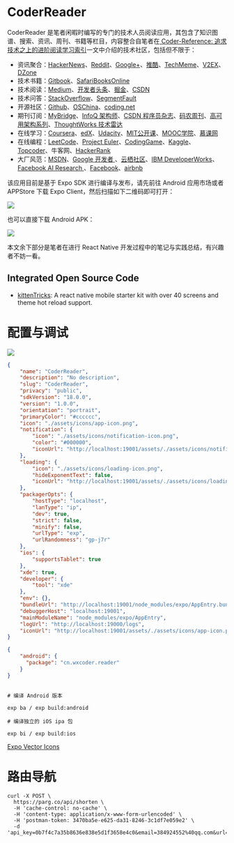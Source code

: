 # CoderReader

CoderReader 是笔者闲暇时编写的专门的技术人员阅读应用，其包含了知识图谱、搜索、资讯、周刊、书籍等栏目，内容整合自笔者在[ Coder-Reference: 追求技术之上的进阶阅读学习索引](https://zhuanlan.zhihu.com/p/25642783)一文中介绍的技术社区，包括但不限于：

- 资讯聚合：[HackerNews](https://news.ycombinator.com/news)、[Reddit](https://www.reddit.com/)、[Google+](plus.google.com)、[推酷](tuicool.com)、[TechMeme](https://www.techmeme.com/)、[V2EX](https://www.v2ex.com/)、[DZone](dzone.com)
- 技术书籍：[Gitbook](https://www.gitbook.com/)、[SafariBooksOnline](https://www.safaribooksonline.com/)
- 技术阅读：[Medium](https://medium.com)、[开发者头条](https://toutiao.io)、[掘金](https://gold.xitu.io/)、[CSDN](http://www.csdn.net/)
- 技术问答：[StackOverflow](https://stackoverflow.com/)、[SegmentFault](https://segmentfault.com/)
- 开源社区：[Github](https://github.com/)、[OSChina](https://git.oschina.net/)、[coding.net](https://coding.net)
- 期刊订阅：[MyBridge](mybridge.co)、[InfoQ 架构师](www.infoq.com/cn)、[CSDN 程序员杂志]()、[码农周刊](http://weekly.manong.io/)、[高可用架构系列](http://www.ituring.com.cn/search?q=%E9%AB%98%E5%8F%AF%E7%94%A8%E6%9E%B6%E6%9E%84&type=)、[ThoughtWorks 技术雷达](https://assets.thoughtworks.com/assets/technology-radar-apr-2016-cn.pdf)
- 在线学习：[Coursera](https://www.coursera.org/)、[edX](https://www.edx.org/)、[Udacity](https://cn.udacity.com/)、[MIT公开课](https://ocw.mit.edu/index.htm)、[MOOC学院](http://mooc.guokr.com/course/)、[慕课网](http://www.imooc.com/)
- 在线编程：[LeetCode](https://leetcode.com/)、[Project Euler](https://projecteuler.net/)、[CodingGame](https://www.codingame.com/start)、[Kaggle](https://www.kaggle.com/)、[Topcoder](https://www.topcoder.com/)、牛客网、[HackerRank](https://www.hackerrank.com/)
- 大厂风范：[MSDN](https://msdn.microsoft.com/zh-cn)、[Google 开发者 ](https://developers.google.cn/)、[云栖社区](https://yq.aliyun.com/)、[IBM DeveloperWorks](http://www.ibm.com/developerworks/)、[Facebook AI Research ](https://research.fb.com/ai-helps-facebooks-internet-drones-find-where-the-people-are/)、[Facebook](https://code.facebook.com/posts/)、[airbnb](http://nerds.airbnb.com/)


该应用目前是基于 Expo SDK 进行编译与发布，请先前往 Android 应用市场或者 APPStore 下载 Expo Client，然后扫描如下二维码即可打开：

![](https://coding.net/u/hoteam/p/Cache/git/raw/master/2017/6/1/wx-coder-expo.png)

也可以直接下载 Android APK：

![](https://coding.net/u/hoteam/p/Cache/git/raw/master/2017/6/1/coder-reader.png)

本文余下部分是笔者在进行 React Native 开发过程中的笔记与实践总结，有兴趣者不妨一看。

## Integrated Open Source Code

- [kittenTricks](https://github.com/akveo/kittenTricks): A react native mobile starter kit with over 40 screens and theme hot reload support.

# 配置与调试

![](https://docs.expo.io/0af875d134c9a8835b71baaa0e1791bc-quality=50&pngCompressionLevel=9&width=1822.png)

```json
{
    "name": "CoderReader",
    "description": "No description",
    "slug": "CoderReader",
    "privacy": "public",
    "sdkVersion": "18.0.0",
    "version": "1.0.0",
    "orientation": "portrait",
    "primaryColor": "#cccccc",
    "icon": "./assets/icons/app-icon.png",
    "notification": {
        "icon": "./assets/icons/notification-icon.png",
        "color": "#000000",
        "iconUrl": "http://localhost:19001/assets/./assets/icons/notification-icon.png"
    },
    "loading": {
        "icon": "./assets/icons/loading-icon.png",
        "hideExponentText": false,
        "iconUrl": "http://localhost:19001/assets/./assets/icons/loading-icon.png"
    },
    "packagerOpts": {
        "hostType": "localhost",
        "lanType": "ip",
        "dev": true,
        "strict": false,
        "minify": false,
        "urlType": "exp",
        "urlRandomness": "gp-j7r"
    },
    "ios": {
        "supportsTablet": true
    },
    "xde": true,
    "developer": {
        "tool": "xde"
    },
    "env": {},
    "bundleUrl": "http://localhost:19001/node_modules/expo/AppEntry.bundle?platform=ios&dev=true&strict=false&minify=false&hot=false&assetPlugin=expo/tools/hashAssetFiles",
    "debuggerHost": "localhost:19001",
    "mainModuleName": "node_modules/expo/AppEntry",
    "logUrl": "http://localhost:19000/logs",
    "iconUrl": "http://localhost:19001/assets/./assets/icons/app-icon.png"
}
```

```json
{
    "android": {
      "package": "cn.wxcoder.reader"
    }
}
```

```shell

# 编译 Android 版本
 
exp ba / exp build:android

# 编译独立的 iOS ipa 包

exp bi / exp build:ios
```

[Expo Vector Icons](https://expo.github.io/vector-icons/)

# 路由导航
```shell
curl -X POST \
  https://parg.co/api/shorten \
  -H 'cache-control: no-cache' \
  -H 'content-type: application/x-www-form-urlencoded' \
  -H 'postman-token: 3470ba5e-e625-da31-8246-3c1df7e059e2' \
  -d 'api_key=0b7f4c7a35b8636e838e5d1f3658e4c0&email=384924552%40qq.com&url=https%3A%2F%2Ftsts.com'

```
